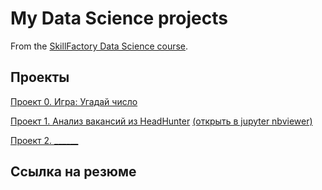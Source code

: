 # My Data Science projects

From the [SkillFactory Data Science course](https://skillfactory.ru/data-scientist).

## Проекты

[Проект 0. Игра: Угадай число](https://github.com/Dennissn/sf_data_science/tree/main/project_0)

[Проект 1. Анализ вакансий из HeadHunter](https://github.com/Dennissn/sf_data_science/tree/main/project_1) [(открыть в jupyter nbviewer)](https://nbviewer.org/github/Dennissn/sf_data_science/blob/main/project_1/project_1.ipynb)

[Проект 2. ______]()

## Ссылка на резюме